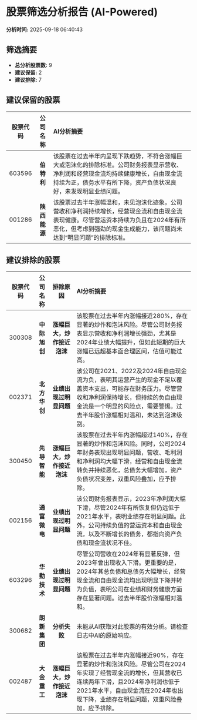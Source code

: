 # 股票筛选分析报告 (AI-Powered)

**分析时间:** 2025-09-18 06:40:43

## 筛选摘要

- **总分析股票数:** 9
- **建议保留:** 2
- **建议排除:** 7

## 建议保留的股票

| 股票代码 | 公司名称 | AI分析摘要 |
|:---:|:---:|:---|
| 603596 | **伯特利** | 该股票在过去半年内呈现下跌趋势，不符合涨幅巨大或泡沫化的排除标准。公司财务报表显示营收、净利润和经营现金流均持续健康增长，自由现金流持续为正，债务水平有所下降，资产负债状况良好，未发现明显业绩问题。 |
| 001286 | **陕西能源** | 该股票过去半年涨幅温和，未见泡沫化迹象。公司营收和净利润持续增长，经营现金流和自由现金流表现健康。尽管营运资本持续为负且在2024年有所恶化，但考虑到强劲的现金生成能力，该问题尚未达到“明显问题”的排除标准。 |

## 建议排除的股票

| 股票代码 | 公司名称 | 排除原因 | AI分析摘要 |
|:---:|:---:|:---:|:---|
| 300308 | **中际旭创** | **涨幅巨大，炒作接近泡沫** | 该股票在过去半年内涨幅接近280%，存在显著的炒作和泡沫风险。尽管公司财务报表显示营收和净利润增长强劲，尤其是2024年业绩大幅提升，但如此短期的巨大涨幅已远超基本面合理区间，估值可能过高。 |
| 002371 | **北方华创** | **业绩出现过明显问题** | 该公司在2021、2022及2024年自由现金流为负，表明其运营产生的现金不足以覆盖资本支出，可能存在财务压力。尽管营收和净利润保持增长，但持续的负自由现金流是一个明显的风险点，需要警惕。过去半年股价涨幅相对温和，未达到泡沫级别。 |
| 300450 | **先导智能** | **涨幅巨大，炒作接近泡沫** | 该股票在过去半年内涨幅超过140%，存在显著的炒作和泡沫风险。同时，公司2024年财务表现出现明显问题，营收、毛利润和净利润均大幅下滑，经营和自由现金流转负并持续恶化，总债务大幅增加，资产负债状况变差，双重风险叠加，应予排除。 |
| 002156 | **通富微电** | **业绩出现过明显问题** | 该公司财务报表显示，2023年净利润大幅下滑，尽管2024年有所恢复但仍远低于2021年水平，表明业绩存在明显问题。此外，公司持续负值的营运资本和自由现金流，以及不断增长的债务，都指向资产负债和现金流状况不佳。 |
| 603296 | **华勤技术** | **业绩出现过明显问题** | 尽管公司营收在2024年有显著反弹，但2023年曾出现收入下滑。更重要的是，2024年其总负债和总债务大幅增长，经营现金流和自由现金流均出现明显下降并转为负值，表明公司在业绩和财务健康方面存在显著问题。过去半年股价涨幅相对温和。 |
| 300682 | **朗新集团** | **分析失败** | 未能从AI获取对此股票的有效分析。请检查日志中AI的原始响应。 |
| 002487 | **大金重工** | **涨幅巨大，炒作接近泡沫** | 该股票在过去半年内涨幅接近90%，存在显著的炒作和泡沫风险。尽管公司在2024年实现了经营现金流的增长，但其营收已连续两年下滑，且2024年净利润也低于2021年水平，自由现金流在2024年也出现下降，业绩存在明显问题，双重风险叠加，应予排除。 |

